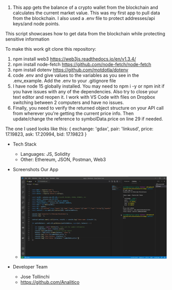 1. This app gets the balance of a crypto wallet from the blockchain and calculates the current market value.  This was my first app to pull data from the blockchain.  I also used a .env file to protect addresses/api keys/and node points.

This script showcases how to get data from the blockchain while protecting sensitive information

To make this work git clone this repository:
1. npm install web3   https://web3js.readthedocs.io/en/v1.3.4/
2. npm install node-fetch   https://github.com/node-fetch/node-fetch
3. npm install dotenv   https://github.com/motdotla/dotenv
4. code .env and give values to the variables as you see in the .env_example.  Add the .env to your .gitignore file
5. I have node 15 globally installed. You may need to npm i -y or npm init if you have issues with any of the dependencies.  Also try to close your text editor and reopen it.  I work with VS Code with files on Dropbox switching between 2 computers and have no issues.
6. Finally, you need to verify the returned object structure on your API call from wherever you're getting the current price info. Then update/change the reference to symbolData.price on line 29 if needed.

The one I used looks like this:
{ exchange: 'gdax',
  pair: 'linkusd',
  price: 17.19823,
  ask: 17.20994,
  bid: 17.19823 }

* Tech Stack
    * Languages: JS, Solidity
    * Other: Ethereum, JSON, Postman, Web3

* Screenshots Our App
    * ![](/images/app_image.jpg)

* Developer Team
    * Jose Tollinchi
    * https://github.com/AnaIitico